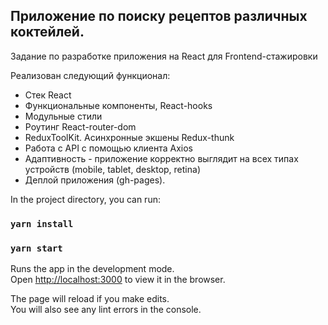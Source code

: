 <h2>Приложение по поиску рецептов различных коктейлей.</h2>

Задание по разработке приложения на React для Frontend-стажировки

Реализован следующий функционал:
<ul>
<li>Стек React</li>
<li>Функциональные компоненты, React-hooks</li>
<li>Модульные стили</li>
<li>Роутинг React-router-dom</li>
<li>ReduxToolKit. Асинхронные экшены Redux-thunk </li>
<li>Работа с API с помощью клиента Axios </li>
<li>Адаптивность - приложение корректно выглядит на всех типах устройств (mobile, tablet, desktop, retina)</li>
<li>Деплой приложения (gh-pages).</li>
</ul>

In the project directory, you can run:

### `yarn install`

### `yarn start`

Runs the app in the development mode.\
Open [http://localhost:3000](http://localhost:3000) to view it in the browser.

The page will reload if you make edits.\
You will also see any lint errors in the console.


